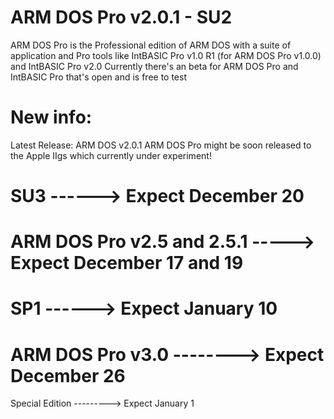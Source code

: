 # ARM DOS Pro v2.0.1 - SU2
ARM DOS Pro is the Professional edition of ARM DOS with a suite of application and Pro tools like IntBASIC Pro v1.0 R1 (for ARM DOS Pro v1.0.0) and IntBASIC Pro v2.0
Currently there's an beta for ARM DOS Pro and IntBASIC Pro that's open and is free to test
# New info:
Latest Release: ARM DOS v2.0.1
ARM DOS Pro might be soon released to the Apple IIgs which currently under experiment!

# SU3 ------> Expect December 20
# ARM DOS Pro v2.5 and 2.5.1 -----> Expect December 17 and 19
# SP1 ------> Expect January 10
# ARM DOS Pro v3.0 --------> Expect December 26
Special Edition ---------> Expect January 1
